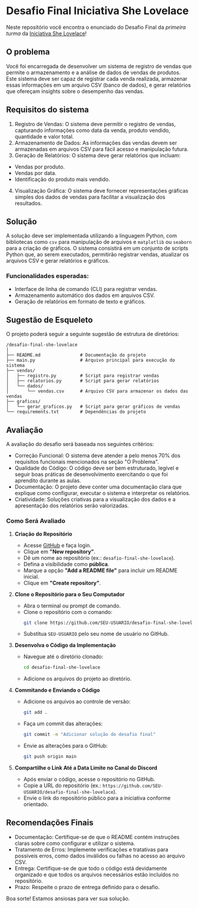 # Desafio Final Iniciativa She Lovelace

Neste repositório você encontra o enunciado do Desafio Final da _primeira turma_ da 
[Iniciativa She Lovelace](https://br.linkedin.com/company/iniciativashelovelace)! 

## O problema

Você foi encarregada de desenvolver um sistema de registro de vendas que permite o armazenamento e a análise de dados de vendas de produtos. Este sistema deve ser capaz de registrar cada venda realizada, armazenar essas informações em um arquivo CSV (banco de dados), e gerar relatórios que ofereçam insights sobre o desempenho das vendas.

## Requisitos do sistema
1. Registro de Vendas: O sistema deve permitir o registro de vendas, capturando informações como data da venda, produto vendido, quantidade e valor total.
2. Armazenamento de Dados: As informações das vendas devem ser armazenadas em arquivos CSV para fácil acesso e manipulação futura.
3. Geração de Relatórios: O sistema deve gerar relatórios que incluam:
- Vendas por produto.
- Vendas por data.
- Identificação do produto mais vendido.
4. Visualização Gráfica: O sistema deve fornecer representações gráficas simples dos dados de vendas para facilitar a visualização dos resultados.

## Solução

A solução deve ser implementada utilizando a linguagem Python, com bibliotecas como `csv` para manipulação de arquivos e `matplotlib` ou `seaborn` para a criação de gráficos. O sistema consistirá em um conjunto de scripts Python que, ao serem executados, permitirão registrar vendas, atualizar os arquivos CSV e gerar relatórios e gráficos.

### Funcionalidades esperadas:

- Interface de linha de comando (CLI) para registrar vendas.
- Armazenamento automático dos dados em arquivos CSV.
- Geração de relatórios em formato de texto e gráficos.

## Sugestão de Esqueleto

O projeto poderá seguir a seguinte sugestão de estrutura de diretórios:

```
/desafio-final-she-lovelace
│
├── README.md               # Documentação do projeto
├── main.py                 # Arquivo principal para execução do sistema
├── vendas/
│   ├── registro.py         # Script para registrar vendas
│   ├── relatorios.py       # Script para gerar relatórios
│   └── dados/              
│       └── vendas.csv      # Arquivo CSV para armazenar os dados das vendas
├── graficos/
│   └── gerar_graficos.py   # Script para gerar gráficos de vendas
└── requirements.txt        # Dependências do projeto
```

## Avaliação
A avaliação do desafio será baseada nos seguintes critérios:

- Correção Funcional: O sistema deve atender a pelo menos 70% dos requisitos funcionais mencionados na seção "O Problema".
- Qualidade do Código: O código deve ser bem estruturado, legível e seguir boas práticas de desenvolvimento exercitando o que foi aprendito durante as aulas.
- Documentação: O projeto deve conter uma documentação clara que explique como configurar, executar o sistema e interpretar os relatórios.
- Criatividade: Soluções criativas para a visualização dos dados e a apresentação dos relatórios serão valorizadas.

### Como Será Avaliado

1. **Criação do Repositório**
   - Acesse [GitHub](https://github.com) e faça login.
   - Clique em **"New repository"**.
   - Dê um nome ao repositório (ex.: `desafio-final-she-lovelace`).
   - Defina a visibilidade como **pública**.
   - Marque a opção **"Add a README file"** para incluir um README inicial.
   - Clique em **"Create repository"**.

2. **Clone o Repositório para o Seu Computador**
   - Abra o terminal ou prompt de comando.
   - Clone o repositório com o comando:
     ```bash
     git clone https://github.com/SEU-USUARIO/desafio-final-she-lovelace.git
     ```
   - Substitua `SEU-USUARIO` pelo seu nome de usuário no GitHub.

3. **Desenvolva o Código da Implementação**
   - Navegue até o diretório clonado:
     ```bash
     cd desafio-final-she-lovelace
     ```
   - Adicione os arquivos do projeto ao diretório.

4. **Commitando e Enviando o Código**
   - Adicione os arquivos ao controle de versão:
     ```bash
     git add .
     ```
   - Faça um commit das alterações:
     ```bash
     git commit -m "Adicionar solução do desafio final"
     ```
   - Envie as alterações para o GitHub:
     ```bash
     git push origin main
     ```

5. **Compartilhe o Link Até a Data Limite no Canal do Discord**
   - Após enviar o código, acesse o repositório no GitHub.
   - Copie a URL do repositório (ex.: `https://github.com/SEU-USUARIO/desafio-final-she-lovelace`).
   - Envie o link do repositório público para a iniciativa conforme orientado.

## Recomendações Finais
- Documentação: Certifique-se de que o README contém instruções claras sobre como configurar e utilizar o sistema.
- Tratamento de Erros: Implemente verificações e tratativas para possíveis erros, como dados inválidos ou falhas no acesso ao arquivo CSV.
- Entrega: Certifique-se de que todo o código está devidamente organizado e que todos os arquivos necessários estão incluídos no repositório.
- Prazo: Respeite o prazo de entrega definido para o desafio.

Boa sorte! Estamos ansiosas para ver sua solução.